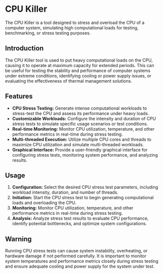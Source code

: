 # CPU Killer

The CPU Killer is a tool designed to stress and overload the CPU of a computer system, simulating high computational loads for testing, benchmarking, or stress testing purposes.

## Introduction

The CPU Killer tool is used to put heavy computational loads on the CPU, causing it to operate at maximum capacity for extended periods. This can be useful for testing the stability and performance of computer systems under extreme conditions, identifying cooling or power supply issues, or evaluating the effectiveness of thermal management solutions.

## Features

- **CPU Stress Testing:** Generate intense computational workloads to stress-test the CPU and assess its performance under heavy loads.
- **Customizable Workloads:** Configure the intensity and duration of CPU stress tests to simulate specific usage scenarios or test conditions.
- **Real-time Monitoring:** Monitor CPU utilization, temperature, and other performance metrics in real-time during stress testing.
- **Multi-threaded Execution:** Utilize multiple CPU cores and threads to maximize CPU utilization and simulate multi-threaded workloads.
- **Graphical Interface:** Provide a user-friendly graphical interface for configuring stress tests, monitoring system performance, and analyzing results.

## Usage

1. **Configuration:** Select the desired CPU stress test parameters, including workload intensity, duration, and number of threads.
2. **Initiation:** Start the CPU stress test to begin generating computational loads and overloading the CPU.
3. **Monitoring:** Monitor CPU utilization, temperature, and other performance metrics in real-time during stress testing.
4. **Analysis:** Analyze stress test results to evaluate CPU performance, identify potential bottlenecks, and optimize system configurations.

## Warning

Running CPU stress tests can cause system instability, overheating, or hardware damage if not performed carefully. It is important to monitor system temperatures and performance metrics closely during stress testing and ensure adequate cooling and power supply for the system under test.
